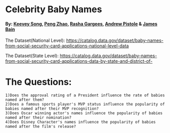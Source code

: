 # Celebrity Baby Names

#### By: [Keevey Song](https://github.com/Keevey), [Peng Zhao](https://github.com/pengzhao001), [Rasha Gargees](https://github.com/rashasg), [Andrew Pistole](https://github.com/APistole) & [James Bain](https://github.com/jcbain)

The Dataset(National Level): https://catalog.data.gov/dataset/baby-names-from-social-security-card-applications-national-level-data

The Dataset(State Level): https://catalog.data.gov/dataset/baby-names-from-social-security-card-applications-data-by-state-and-district-of-

# The Questions:
	1)Does the approval rating of a President influence the rate of babies named after them?
	2)Does a famous sports player's MVP status influence the popularity of babies named after their MVP recognition?
	3)Does Oscar winning actor's names influence the popularity of babies named after their nomination?
	4)Does Disney Character's names influence the popularity of babies named after the film's release?